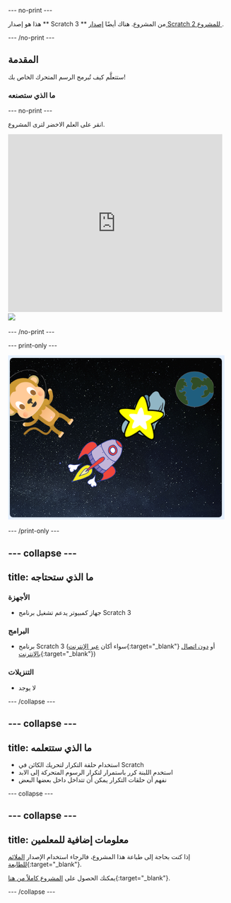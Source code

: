 \--- no-print \---

هذا هو إصدار ** Scratch 3 ** من المشروع. هناك أيضًا [ إصدار Scratch 2 للمشروع ](https://projects.raspberrypi.org/en/projects/lost-in-space-scratch2).

\--- /no-print \---

## المقدمة

ستتعلَّم كيف تُبرمج الرسم المتحرك الخاص بك!

### ما الذي ستصنعه

\--- no-print \---

انقر على العلم الاخضر لترى المشروع.

<div class="scratch-preview">
  <iframe allowtransparency="true" width="485" height="402" src="https://scratch.mit.edu/projects/embed/276873231/?autostart=false" frameborder="0" scrolling="no"></iframe>
  <img src="images/space-final.png">
</div>

\--- /no-print \---

\--- print-only \---

![المشروع كامل](images/showcase_static.png)

\--- /print-only \---

## \--- collapse \---

## title: ما الذي ستحتاجه

### الأجهزة

- جهاز كمبيوتر يدعم تشغيل برنامج Scratch 3

### البرامج

- برنامج Scratch 3 (سواء أكان [عبر الإنترنت](http://rpf.io/scratchon){:target="_blank"} أو [دون اتصال بالإنترنت](http://rpf.io/scratchoff){:target="_blank"})

### التنزيلات

- لا يوجد

\--- /collapse \---

## \--- collapse \---

## title: ما الذي ستتعلمه

- استخدام حلقة التكرار لتحريك الكائن في Scratch
- استخدم اللبنة كرر باستمرار لتكرار الرسوم المتحركة إلى الابد
- نفهم أن حلقات التكرار يمكن أن تتداخل داخل بعضها البعض

\--- collapse \---

## \--- collapse \---

## title: معلومات إضافية للمعلمين

إذا كنت بحاجة إلى طباعة هذا المشروع، فالرجاء استخدام الإصدار [الملائم للطابعة](https://projects.raspberrypi.org/en/projects/lost-in-space/print){:target="_blank"}.

يمكنك الحصول على [المشروع كاملاً من هنا](http://rpf.io/p/en/lost-in-space-get){:target="_blank"}.

\--- /collapse \---